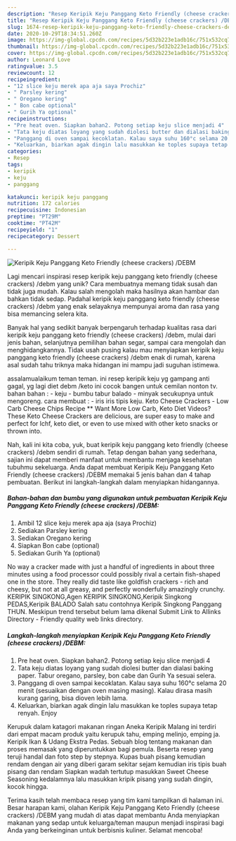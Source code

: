 ```yaml
---
description: "Resep Keripik Keju Panggang Keto Friendly (cheese crackers) /DEBM Anti Gagal"
title: "Resep Keripik Keju Panggang Keto Friendly (cheese crackers) /DEBM Anti Gagal"
slug: 1674-resep-keripik-keju-panggang-keto-friendly-cheese-crackers-debm-anti-gagal
date: 2020-10-29T18:34:51.260Z
image: https://img-global.cpcdn.com/recipes/5d32b223e1adb16c/751x532cq70/keripik-keju-panggang-keto-friendly-cheese-crackers-debm-foto-resep-utama.jpg
thumbnail: https://img-global.cpcdn.com/recipes/5d32b223e1adb16c/751x532cq70/keripik-keju-panggang-keto-friendly-cheese-crackers-debm-foto-resep-utama.jpg
cover: https://img-global.cpcdn.com/recipes/5d32b223e1adb16c/751x532cq70/keripik-keju-panggang-keto-friendly-cheese-crackers-debm-foto-resep-utama.jpg
author: Leonard Love
ratingvalue: 3.5
reviewcount: 12
recipeingredient:
- "12 slice keju merek apa aja saya Prochiz"
- " Parsley kering"
- " Oregano kering"
- " Bon cabe optional"
- " Gurih Ya optional"
recipeinstructions:
- "Pre heat oven. Siapkan bahan2. Potong setiap keju slice menjadi 4"
- "Tata keju diatas loyang yang sudah diolesi butter dan dialasi baking paper. Tabur oregano, parsley, bon cabe dan Gurih Ya sesuai selera."
- "Panggang di oven sampai kecoklatan. Kalau saya suhu 160°c selama 20 menit (sesuaikan dengan oven masing masing). Kalau dirasa masih kurang garing, bisa dioven lebih lama."
- "Keluarkan, biarkan agak dingin lalu masukkan ke toples supaya tetap renyah. Enjoy"
categories:
- Resep
tags:
- keripik
- keju
- panggang

katakunci: keripik keju panggang 
nutrition: 172 calories
recipecuisine: Indonesian
preptime: "PT29M"
cooktime: "PT42M"
recipeyield: "1"
recipecategory: Dessert

---
```



![Keripik Keju Panggang Keto Friendly (cheese crackers) /DEBM](https://img-global.cpcdn.com/recipes/5d32b223e1adb16c/751x532cq70/keripik-keju-panggang-keto-friendly-cheese-crackers-debm-foto-resep-utama.jpg)

Lagi mencari inspirasi resep keripik keju panggang keto friendly (cheese crackers) /debm yang unik? Cara membuatnya memang tidak susah dan tidak juga mudah. Kalau salah mengolah maka hasilnya akan hambar dan bahkan tidak sedap. Padahal keripik keju panggang keto friendly (cheese crackers) /debm yang enak selayaknya mempunyai aroma dan rasa yang bisa memancing selera kita.

Banyak hal yang sedikit banyak berpengaruh terhadap kualitas rasa dari keripik keju panggang keto friendly (cheese crackers) /debm, mulai dari jenis bahan, selanjutnya pemilihan bahan segar, sampai cara mengolah dan menghidangkannya. Tidak usah pusing kalau mau menyiapkan keripik keju panggang keto friendly (cheese crackers) /debm enak di rumah, karena asal sudah tahu triknya maka hidangan ini mampu jadi suguhan istimewa.

assalamualaikum teman teman. ini resep keripik keju yg gampang anti gagal, yg lagi diet debm /keto ini cocok bangen untuk cemilan nonton tv. bahan bahan : - keju - bumbu tabur balado - minyak secukupnya untuk mengoreng. cara membuat : - iris iris tipis keju. Keto Cheese Crackers - Low Carb Cheese Chips Recipe ** Want More Low Carb, Keto Diet Videos? These Keto Cheese Crackers are delicious, are super easy to make and perfect for lchf, keto diet, or even to use mixed with other keto snacks or thrown into.


Nah, kali ini kita coba, yuk, buat keripik keju panggang keto friendly (cheese crackers) /debm sendiri di rumah. Tetap dengan bahan yang sederhana, sajian ini dapat memberi manfaat untuk membantu menjaga kesehatan tubuhmu sekeluarga. Anda dapat membuat Keripik Keju Panggang Keto Friendly (cheese crackers) /DEBM memakai 5 jenis bahan dan 4 tahap pembuatan. Berikut ini langkah-langkah dalam menyiapkan hidangannya.

<!--inarticleads1-->

##### Bahan-bahan dan bumbu yang digunakan untuk pembuatan Keripik Keju Panggang Keto Friendly (cheese crackers) /DEBM:

1. Ambil 12 slice keju merek apa aja (saya Prochiz)
1. Sediakan  Parsley kering
1. Sediakan  Oregano kering
1. Siapkan  Bon cabe (optional)
1. Sediakan  Gurih Ya (optional)


No way a cracker made with just a handful of ingredients in about three minutes using a food processor could possibly rival a certain fish-shaped one in the store. They really did taste like goldfish crackers - rich and cheesy, but not at all greasy, and perfectly wonderfully amazingly crunchy. KERIPIK SINGKONG,Agen KERIPIK SINGKONG,Keripik Singkong PEDAS,Keripik BALADO Salah satu contohnya Keripik Singkong Panggang THUN. Meskipun trend tersebut belum lama dikenal Submit Link to Allinks Directory - Friendly quality web links directory. 

<!--inarticleads2-->

##### Langkah-langkah menyiapkan Keripik Keju Panggang Keto Friendly (cheese crackers) /DEBM:

1. Pre heat oven. Siapkan bahan2. Potong setiap keju slice menjadi 4
1. Tata keju diatas loyang yang sudah diolesi butter dan dialasi baking paper. Tabur oregano, parsley, bon cabe dan Gurih Ya sesuai selera.
1. Panggang di oven sampai kecoklatan. Kalau saya suhu 160°c selama 20 menit (sesuaikan dengan oven masing masing). Kalau dirasa masih kurang garing, bisa dioven lebih lama.
1. Keluarkan, biarkan agak dingin lalu masukkan ke toples supaya tetap renyah. Enjoy


Kerupuk dalam katagori makanan ringan Aneka Keripik Malang ini terdiri dari empat macam produk yaitu kerupuk tahu, emping melinjo, emping ja. Keripik Ikan &amp; Udang Ekstra Pedas. Sebuah blog tentang makanan dan proses memasak yang diperuntukkan bagi pemula. Beserta resep yang teruji handal dan foto step by stepnya. Kupas buah pisang kemudian rendam dengan air yang diberi garam sekitar sejam kemudian iris tipis buah pisang dan rendam Siapkan wadah tertutup masukkan Sweet Cheese Seasoning kedalamnya lalu masukkan kripik pisang yang sudah dingin, kocok hingga. 

Terima kasih telah membaca resep yang tim kami tampilkan di halaman ini. Besar harapan kami, olahan Keripik Keju Panggang Keto Friendly (cheese crackers) /DEBM yang mudah di atas dapat membantu Anda menyiapkan makanan yang sedap untuk keluarga/teman maupun menjadi inspirasi bagi Anda yang berkeinginan untuk berbisnis kuliner. Selamat mencoba!
